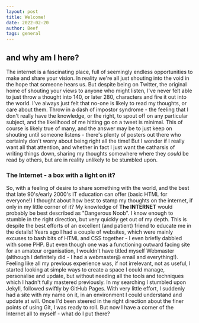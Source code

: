 ```yaml
---
layout: post
title: Welcome!
date: 2022-02-20
author: Beef
tags: general
---
```


## and why am I here?
The internet is a fascinating place, full of seemingly endless opportunities to make and share your vision. In reality we're all just shouting into the void in the hope that someone hears us. But despite being on Twitter,
the original home of shouting your views to anyone who might listen, I've never felt able to just throw a thought into 140, or later 280, characters and fire it out into the world. I've always just felt that no-one is
likely to read my thoughts, or care about them. Throw in a dash of impostor syndrome - the feeling that I don't really have the knowledge, or the right, to spout off on any particular subject, and the likelihood of me
hitting go on a tweet is minimal.
This of course is likely true of many, and the answer may be to just keep on shouting until someone listens - there's plenty of posters out there who certainly don't worry about being right all the time! 
But I wonder if I really want all that attention, and whether in fact I just want the catharsis of writing things down, sharing my thoughts somewhere where they _could_ be read by others, but are in reality unlikely to be
stumbled upon.

### The Internet - a box with a light on it?
So, with a feeling of desire to share something with the world, and the best that late 90's/early 2000's IT education can offer (basic HTML for everyone!) I thought about how best to stamp my thoughts on the internet, if
only in my little corner of it? My knowledge of **The INTERNET** would probably be best described as "Dangerous Noob". I know enough to stumble in the right direction, but very quickly get out of my depth. This is despite
the best efforts of an excellent (and patient) friend to educate me in the details! Years ago I had a couple of websites, which were mainly excuses to bash bits of HTML and CSS together - I even briefly dabbled with some
PHP. But even though one was a functioning outward facing site for an amateur organisation, I wouldn't have titled myself Webmaster (although I definitely did - I had a webmaster@ email and everything!).
Feeling like all my previous experience was, if not irrelevant, not as useful, I started looking at simple ways to create a space I could manage, personalise and update, but without needing all the tools and techniques
which I hadn't fully mastered previously. In my searching I stumbled upon Jekyll, followed swiftly by GitHub Pages. With very little effort, I suddenly had a site with my name on it, in an environment I could understand
and update at will. Once I'd been steered in the right direction about the finer points of using Git, I was ready to roll.
But now I have a corner of the Internet all to myself - what do I put there?
